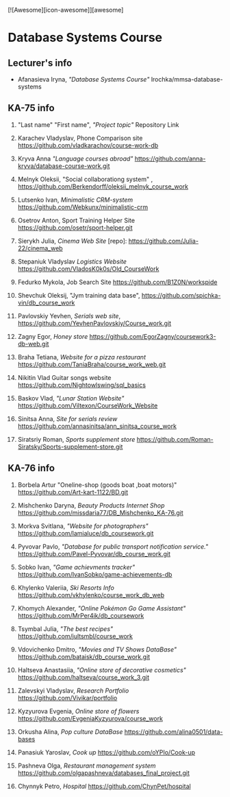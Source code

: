 [![Awesome][icon-awesome]][awesome]
&nbsp;&nbsp;&nbsp;&nbsp;&nbsp;&nbsp;

# Database Systems Course  

## Lecturer's info  

- Afanasieva Iryna, *"Database Systems Course"* lrochka/mmsa-database-systems

## KA-75 info  
1. "Last name" "First name", *"Project topic"* Repository Link
4. Karachev Vladyslav, Phone Comparison site https://github.com/vladkarachov/course-work-db
5. Kryva Anna *"Language courses abroad"* https://github.com/anna-kryva/database-course-work.git
7. Melnyk Oleksii, "Social collaborationg system" , https://github.com/Berkendorff/oleksii_melnyk_course_work
6. Lutsenko Ivan, *Minimalistic CRM-system* https://github.com/Webkunx/minimalistic-crm
9. Osetrov Anton, Sport Training Helper Site https://github.com/osetr/sport-helper.git
13. Sierykh Julia, *Cinema Web Site* [repo]: https://github.com/Julia-22/cinema_web
16. Stepaniuk Vladyslav *Logistics Website* https://github.com/VladosK0k0s/Old_CourseWork
18. Fedurko Mykola, Job Search Site https://github.com/B1Z0N/workspide

19. Shevchuk Oleksij, "Jym training data base", https://github.com/spichka-vin/db_course_work
10. Pavlovskiy Yevhen, *Serials web site*, https://github.com/YevhenPavlovskiy/Course_work.git
3. Zagny Egor, *Honey store* https://github.com/EgorZagny/coursework3-db-web.git
2. Braha Tetiana, *Website for a pizza restaurant* https://github.com/TaniaBraha/course_work_web.git
8. Nikitin Vlad Guitar songs website https://github.com/Nightowlswing/sql_basics
1. Baskov Vlad, *"Lunar Station Website"* https://github.com/Viltexon/CourseWork_Website
14. Sinitsa Anna, *Site for serials review* https://github.com/annasinitsa/ann_sinitsa_course_work
15. Siratsriy Roman, *Sports supplement store* https://github.com/Roman-Siratsky/Sports-supplement-store.git


## KA-76 info  
1. Borbela Artur "Oneline-shop (goods boat ,boat motors)" https://github.com/Art-kart-1122/BD.git  
9. Mishchenko Daryna, *Beauty Products Internet Shop* https://github.com/missdaria77/DB_Mishchenko_KA-76.git  
10. Morkva Svitlana, *"Website for photographers"* https://github.com/lamialuce/db_coursework.git  
15. Pyvovar Pavlo, *"Database for public transport notification service."* https://github.com/Pavel-Pyvovar/db_course_work.git
17. Sobko Ivan, *"Game achievments tracker"* https://github.com/IvanSobko/game-achievements-db  
18. Khylenko Valeriia, *Ski Resorts Info* https://github.com/vkhylenko/course_work_db_web  
19. Khomych Alexander, *"Online Pokémon Go Game Assistant"* https://github.com/MrPer4ik/db_coursework  
20. Tsymbal Julia, *"The best recipes"* https://github.com/jultsmbl/course_work
2. Vdovichenko Dmitro, *"Movies and TV Shows DataBase"* https://github.com/bataisk/db_course_work.git
3. Haltseva Anastasiia, *"Оnline store of decorative cosmetics"* https://github.com/haltseva/course_work_3.git

5. Zalevskyi Vladyslav, *Research Portfolio* https://github.com/Vivikar/portfolio  
7. Kyzyurova Evgenia, *Online store of flowers* https://github.com/EvgeniaKyzyurova/course_work    
12. Orkusha Alina, *Pop culture DataBase* https://github.com/alina0501/data-bases  
13. Panasiuk Yaroslav, *Cook up* https://github.com/oYPIo/Cook-up 
9. Pashneva Olga, *Restaurant management system* https://github.com/olgapashneva/databases_final_project.git
21. Chynnyk Petro, *Hospital* https://github.com/ChynPet/hospital  
